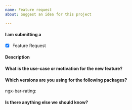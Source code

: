 ```yaml
---
name: Feature request
about: Suggest an idea for this project

---
```


<!-- 
1. Please make sure that you have searched in the older issues before submitting a new one!
2. Please fill out all the required information!
 -->

#### I am submitting a

- [x] Feature Request

#### Description



#### What is the use-case or motivation for the new feature?



#### Which versions are you using for the following packages?

ngx-bar-rating:


#### Is there anything else we should know?
